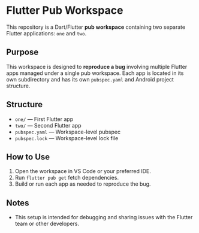 # Flutter Pub Workspace

This repository is a Dart/Flutter **pub workspace** containing two separate Flutter applications: `one` and `two`.

## Purpose

This workspace is designed to **reproduce a bug** involving multiple Flutter apps managed under a single pub workspace. Each app is located in its own subdirectory and has its own `pubspec.yaml` and Android project structure.

## Structure

- `one/` — First Flutter app
- `two/` — Second Flutter app
- `pubspec.yaml` — Workspace-level pubspec
- `pubspec.lock` — Workspace-level lock file

## How to Use

1. Open the workspace in VS Code or your preferred IDE.
2. Run `flutter pub get` fetch dependencies.
3. Build or run each app as needed to reproduce the bug.

## Notes

- This setup is intended for debugging and sharing issues with the Flutter team or other developers.
